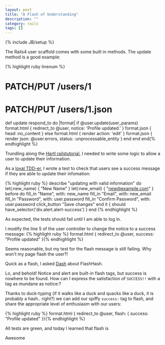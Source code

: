 ```yaml
---
layout: post
title: "A Flash of Understanding"
description: ""
category: rails
tags: []
---
```

{% include JB/setup %}

The Rails4 user scaffold comes with some built in methods. The update method is a good example:

{% highlight ruby linenum %}
# PATCH/PUT /users/1
# PATCH/PUT /users/1.json
def update
  respond_to do |format|
    if @user.update(user_params)
      format.html { redirect_to @user, notice: 'Profile updated.' }
      format.json { head :no_content }
    else
      format.html { render action: 'edit' }
      format.json { render json: @user.errors, status: :unprocessable_entity }
    end
  end
end{% endhighlight %}

Trundling along the [Hartl railstutorial](http://ruby.railstutorial.org/chapters/updating-showing-and-deleting-users?version=4.0#top), I needed to write some logic to allow a user to update their information.

As a [loyal TDD-er](http://www.katieleonard.ca/tdd/testing/2013/06/14/TDD-is-the-way-to-be/), I wrote a test to check that users see a success message if they are able to update their infomation:

{% highlight ruby %}
describe "updating with valid information" do
  let(:new_name) { "New Name" }
  let(:new_email) { "new@example.com" }
  before do
    fill_in "Name", with: new_name
    fill_in "Email", with: new_email
    fill_in "Password", with: user.password
    fill_in "Confirm Password", with: user.password
    click_button "Save changes"
  end
  it { should have_selector('div.alert.alert-success') }
end
{% endhighlight %}

As expected, the tests should fail until I am able to log in.

I modify the line 5 of the user controller to change the notice to a success message:
{% highlight ruby %}
format.html { redirect_to @user, success: "Profile updated" }{% endhighlight %}

Seems reasonable, but my test for the flash message is still failing. Why won't my page flash the user?!

Quick as a flash, I asked [Dash](https://itunes.apple.com/us/app/dash-docs-snippets/id458034879?mt=12) about FlashHash.

Lo, and behold! Notice and alert are built-in flash tags, but success is nowhere to be found. How can I express the satisfaction of `SUCCESS!!` with a tag as mundane as notice:?

Thanks to duck-typing (if it walks like a duck and quacks like a duck, it is probably a hash.. right?) we can add our spiffy `success:` tag to flash, and share the appropriate level of enthusiasm with our users:

{% highlight ruby %}
format.html { redirect_to @user, flash: { success: "Profile updated" }}{% endhighlight %}

All tests are green, and today I learned that flash is

Awesome